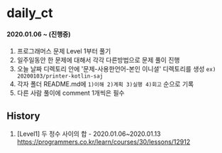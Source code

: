 # daily_ct

#### 2020.01.06 ~ (진행중)

1. 프로그래머스 문제 Level 1부터 풀기
2. 일주일동안 한 문제에 대해서 각각 다른방법으로 문제 풀이 진행 
3. 오늘 날짜 디렉토리 안에 '문제-사용한언어-본인 이니셜' 디렉토리를 생성 `ex) 20200103/printer-kotlin-saj`
4. 각자 폴더 README.md에 `1)이해 2)계획 3)실행 4)회고` 순으로 기록
5. 다른 사람 풀이에 comment 1개씩은 필수



## History

1. [Level1] 두 정수 사이의 합 - 2020.01.06~2020.01.13
https://programmers.co.kr/learn/courses/30/lessons/12912
<!--stackedit_data:
eyJoaXN0b3J5IjpbMjAzNzk1OTY2OCwxMzA3NDU0MTk3LC0xMz
g3NDEwNTM2XX0=
-->
